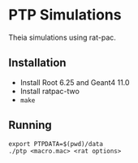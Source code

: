 # PTP Simulations

Theia simulations using rat-pac.

## Installation
- Install Root 6.25 and Geant4 11.0
- Install ratpac-two
- `make`

## Running
```
export PTPDATA=$(pwd)/data
./ptp <macro.mac> <rat options>
```
